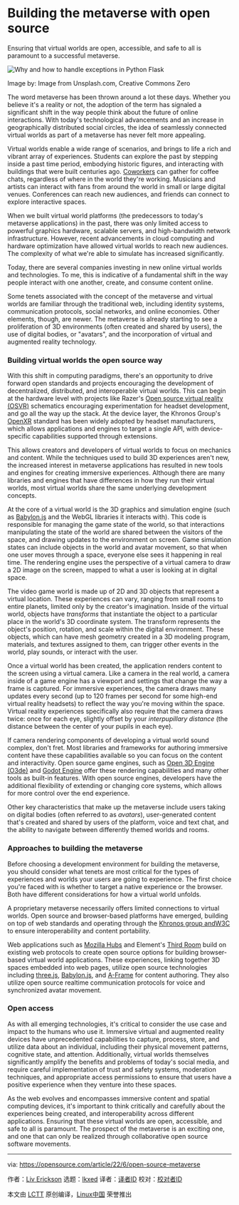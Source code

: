 [#]: subject: "Building the metaverse with open source"
[#]: via: "https://opensource.com/article/22/6/open-source-metaverse"
[#]: author: "Liv Erickson https://opensource.com/users/liverickson"
[#]: collector: "lkxed"
[#]: translator: " "
[#]: reviewer: " "
[#]: publisher: " "
[#]: url: " "

Building the metaverse with open source
======
Ensuring that virtual worlds are open, accessible, and safe to all is paramount to a successful metaverse.

![Why and how to handle exceptions in Python Flask][1]

Image by: Image from Unsplash.com, Creative Commons Zero

The word metaverse has been thrown around a lot these days. Whether you believe it's a reality or not, the adoption of the term has signaled a significant shift in the way people think about the future of online interactions. With today's technological advancements and an increase in geographically distributed social circles, the idea of seamlessly connected virtual worlds as part of a metaverse has never felt more appealing.

Virtual worlds enable a wide range of scenarios, and brings to life a rich and vibrant array of experiences. Students can explore the past by stepping inside a past time period, embodying historic figures, and interacting with buildings that were built centuries ago. [Coworkers][2] can gather for coffee chats, regardless of where in the world they're working. Musicians and artists can interact with fans from around the world in small or large digital venues. Conferences can reach new audiences, and friends can connect to explore interactive spaces.

When we built virtual world platforms (the predecessors to today's metaverse applications) in the past, there was only limited access to powerful graphics hardware, scalable servers, and high-bandwidth network infrastructure. However, recent advancements in cloud computing and hardware optimization have allowed virtual worlds to reach new audiences. The complexity of what we're able to simulate has increased significantly.

Today, there are several companies investing in new online virtual worlds and technologies. To me, this is indicative of a fundamental shift in the way people interact with one another, create, and consume content online.

Some tenets associated with the concept of the metaverse and virtual worlds are familiar through the traditional web, including identity systems, communication protocols, social networks, and online economies. Other elements, though, are newer. The metaverse is already starting to see a proliferation of 3D environments (often created and shared by users), the use of digital bodies, or "avatars", and the incorporation of virtual and augmented reality technology.

### Building virtual worlds the open source way

With this shift in computing paradigms, there's an opportunity to drive forward open standards and projects encouraging the development of decentralized, distributed, and interoperable virtual worlds. This can begin at the hardware level with projects like Razer's [Open source virtual reality (OSVR)][3] schematics encouraging experimentation for headset development, and go all the way up the stack. At the device layer, the Khronos Group's [OpenXR][4] standard has been widely adopted by headset manufacturers, which allows applications and engines to target a single API, with device-specific capabilities supported through extensions.

This allows creators and developers of virtual worlds to focus on mechanics and content. While the techniques used to build 3D experiences aren't new, the increased interest in metaverse applications has resulted in new tools and engines for creating immersive experiences. Although there are many libraries and engines that have differences in how they run their virtual worlds, most virtual worlds share the same underlying development concepts.

At the core of a virtual world is the 3D graphics and simulation engine (such as [Babylon.js][5] and the WebGL libraries it interacts with). This code is responsible for managing the game state of the world, so that interactions manipulating the state of the world are shared between the visitors of the space, and drawing updates to the environment on screen. Game simulation states can include objects in the world and avatar movement, so that when one user moves through a space, everyone else sees it happening in real time. The rendering engine uses the perspective of a virtual camera to draw a 2D image on the screen, mapped to what a user is looking at in digital space.

The video game world is made up of 2D and 3D objects that represent a virtual location. These experiences can vary, ranging from small rooms to entire planets, limited only by the creator's imagination. Inside of the virtual world, objects have *transforms* that instantiate the object to a particular place in the world's 3D coordinate system. The transform represents the object's position, rotation, and scale within the digital environment. These objects, which can have mesh geometry created in a 3D modeling program, materials, and textures assigned to them, can trigger other events in the world, play sounds, or interact with the user.

Once a virtual world has been created, the application renders content to the screen using a virtual camera. Like a camera in the real world, a camera inside of a game engine has a viewport and settings that change the way a frame is captured. For immersive experiences, the camera draws many updates every second (up to 120 frames per second for some high-end virtual reality headsets) to reflect the way you're moving within the space. Virtual reality experiences specifically also require that the camera draws twice: once for each eye, slightly offset by your *interpupillary distance* (the distance between the center of your pupils in each eye).

If camera rendering components of developing a virtual world sound complex, don't fret. Most libraries and frameworks for authoring immersive content have these capabilities available so you can focus on the content and interactivity. Open source game engines, such as [Open 3D Engine (O3de)][6] and [Godot Engine][7] offer these rendering capabilities and many other tools as built-in features. With open source engines, developers have the additional flexibility of extending or changing core systems, which allows for more control over the end experience.

Other key characteristics that make up the metaverse include users taking on digital bodies (often referred to as *avatars*), user-generated content that's created and shared by users of the platform, voice and text chat, and the ability to navigate between differently themed worlds and rooms.

### Approaches to building the metaverse

Before choosing a development environment for building the metaverse, you should consider what tenets are most critical for the types of experiences and worlds your users are going to experience. The first choice you're faced with is whether to target a native experience or the browser. Both have different considerations for how a virtual world unfolds.

A proprietary metaverse necessarily offers limited connections to virtual worlds. Open source and browser-based platforms have emerged, building on top of web standards and operating through the [Khronos group and][8][W3C][9] to ensure interoperability and content portability.

Web applications such as [Mozilla Hubs][10] and Element's [Third Room][11] build on existing web protocols to create open source options for building browser-based virtual world applications. These experiences, linking together 3D spaces embedded into web pages, utilize open source technologies including [three.js][12], [Babylon.js][13], and [A-Frame][14] for content authoring. They also utilize open source realtime communication protocols for voice and synchronized avatar movement.

### Open access

As with all emerging technologies, it's critical to consider the use case and impact to the humans who use it. Immersive virtual and augmented reality devices have unprecedented capabilities to capture, process, store, and utilize data about an individual, including their physical movement patterns, cognitive state, and attention. Additionally, virtual worlds themselves significantly amplify the benefits and problems of today's social media, and require careful implementation of trust and safety systems, moderation techniques, and appropriate access permissions to ensure that users have a positive experience when they venture into these spaces.

As the web evolves and encompasses immersive content and spatial computing devices, it's important to think critically and carefully about the experiences being created, and interoperability across different applications. Ensuring that these virtual worlds are open, accessible, and safe to all is paramount. The prospect of the metaverse is an exciting one, and one that can only be realized through collaborative open source software movements.

--------------------------------------------------------------------------------

via: https://opensource.com/article/22/6/open-source-metaverse

作者：[Liv Erickson][a]
选题：[lkxed][b]
译者：[译者ID](https://github.com/译者ID)
校对：[校对者ID](https://github.com/校对者ID)

本文由 [LCTT](https://github.com/LCTT/TranslateProject) 原创编译，[Linux中国](https://linux.cn/) 荣誉推出

[a]: https://opensource.com/users/liverickson
[b]: https://github.com/lkxed
[1]: https://opensource.com/sites/default/files/lead-images/computer_code_programming_laptop.jpg
[2]: https://enterprisersproject.com/article/2022/2/4-metaverse-tools-workplace-collaboration
[3]: https://www2.razer.com/osvr
[4]: https://www.khronos.org/OpenXR/
[5]: https://www.babylonjs.com/community/
[6]: https://www.o3de.org/
[7]: https://godotengine.org/
[8]: https://www.khronos.org
[9]: http://www.w3c.org
[10]: http://github.com/mozilla/hubs/
[11]: https://github.com/matrix-org/thirdroom
[12]: http://threejs.org
[13]: http://babylonjs.com
[14]: http://aframe.io
